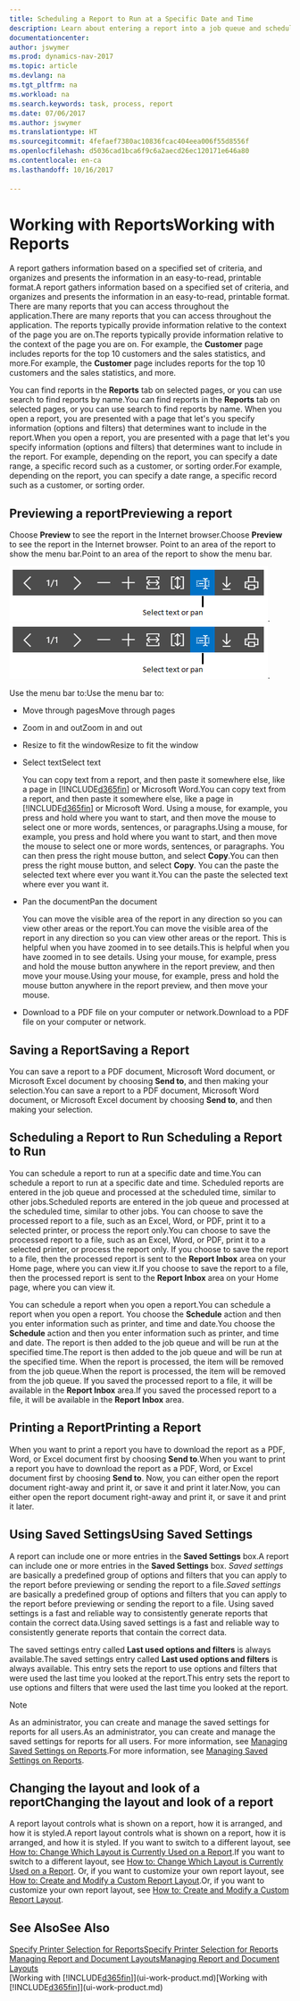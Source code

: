 ```yaml
---
title: Scheduling a Report to Run at a Specific Date and Time
description: Learn about entering a report into a job queue and scheduling it to be processed at a specific date and time.
documentationcenter: 
author: jswymer
ms.prod: dynamics-nav-2017
ms.topic: article
ms.devlang: na
ms.tgt_pltfrm: na
ms.workload: na
ms.search.keywords: task, process, report
ms.date: 07/06/2017
ms.author: jswymer
ms.translationtype: HT
ms.sourcegitcommit: 4fefaef7380ac10836fcac404eea006f55d8556f
ms.openlocfilehash: d5036cad1bca6f9c6a2aecd26ec120171e646a80
ms.contentlocale: en-ca
ms.lasthandoff: 10/16/2017

---
```

# <a name="working-with-reports"></a><span data-ttu-id="62731-103">Working with Reports</span><span class="sxs-lookup"><span data-stu-id="62731-103">Working with Reports</span></span>
<span data-ttu-id="62731-104">A report gathers information based on a specified set of criteria, and organizes and presents the information in an easy-to-read, printable format.</span><span class="sxs-lookup"><span data-stu-id="62731-104">A report gathers information based on a specified set of criteria, and organizes and presents the information in an easy-to-read, printable format.</span></span> <span data-ttu-id="62731-105">There are many reports that you can access throughout the application.</span><span class="sxs-lookup"><span data-stu-id="62731-105">There are many reports that you can access throughout the application.</span></span> <span data-ttu-id="62731-106">The reports typically provide information relative to the context of the page you are on.</span><span class="sxs-lookup"><span data-stu-id="62731-106">The reports typically provide information relative to the context of the page you are on.</span></span> <span data-ttu-id="62731-107">For example, the **Customer** page includes reports for the top 10 customers and the sales statistics, and more.</span><span class="sxs-lookup"><span data-stu-id="62731-107">For example, the **Customer** page includes reports for the top 10 customers and the sales statistics, and more.</span></span>

<span data-ttu-id="62731-108">You can find reports in the **Reports** tab on selected pages, or you can use search to find reports by name.</span><span class="sxs-lookup"><span data-stu-id="62731-108">You can find reports in the **Reports** tab on selected pages, or you can use search to find reports by name.</span></span> <span data-ttu-id="62731-109">When you open a report, you are presented with a page that let's you specify information (options and filters) that determines want to include in the report.</span><span class="sxs-lookup"><span data-stu-id="62731-109">When you open a report, you are presented with a page that let's you specify information (options and filters) that determines want to include in the report.</span></span> <span data-ttu-id="62731-110">For example, depending on the report, you can specify a date range, a specific record such as a customer, or sorting order.</span><span class="sxs-lookup"><span data-stu-id="62731-110">For example, depending on the report, you can specify a date range, a specific record such as a customer, or sorting order.</span></span>

## <a name="previewing-a-report"></a><span data-ttu-id="62731-111">Previewing a report</span><span class="sxs-lookup"><span data-stu-id="62731-111">Previewing a report</span></span>
<span data-ttu-id="62731-112">Choose **Preview** to see the report in the Internet browser.</span><span class="sxs-lookup"><span data-stu-id="62731-112">Choose **Preview** to see the report in the Internet browser.</span></span> <span data-ttu-id="62731-113">Point to an area of the report to show the menu bar.</span><span class="sxs-lookup"><span data-stu-id="62731-113">Point to an area of the report to show the menu bar.</span></span>  

<span data-ttu-id="62731-114">![Report preview toolbar](media/report_viewer.png "Report preview toolbar").</span><span class="sxs-lookup"><span data-stu-id="62731-114">![Report preview toolbar](media/report_viewer.png "Report preview toolbar").</span></span>

<span data-ttu-id="62731-115">Use the menu bar to:</span><span class="sxs-lookup"><span data-stu-id="62731-115">Use the menu bar to:</span></span>

-   <span data-ttu-id="62731-116">Move through pages</span><span class="sxs-lookup"><span data-stu-id="62731-116">Move through pages</span></span>
-   <span data-ttu-id="62731-117">Zoom in and out</span><span class="sxs-lookup"><span data-stu-id="62731-117">Zoom in and out</span></span>
-   <span data-ttu-id="62731-118">Resize to fit the window</span><span class="sxs-lookup"><span data-stu-id="62731-118">Resize to fit the window</span></span>
-   <span data-ttu-id="62731-119">Select text</span><span class="sxs-lookup"><span data-stu-id="62731-119">Select text</span></span>

    <span data-ttu-id="62731-120">You can copy text from a report, and then paste it somewhere else, like a page in [!INCLUDE[d365fin](includes/d365fin_md.md)] or Microsoft Word.</span><span class="sxs-lookup"><span data-stu-id="62731-120">You can copy text from a report, and then paste it somewhere else, like a page in [!INCLUDE[d365fin](includes/d365fin_md.md)] or Microsoft Word.</span></span>  <span data-ttu-id="62731-121">Using a mouse, for example, you press and hold where you want to start, and then move the mouse to select one or more words, sentences, or paragraphs.</span><span class="sxs-lookup"><span data-stu-id="62731-121">Using a mouse, for example, you press and hold where you want to start, and then move the mouse to select one or more words, sentences, or paragraphs.</span></span> <span data-ttu-id="62731-122">You can then press the right mouse button, and select **Copy**.</span><span class="sxs-lookup"><span data-stu-id="62731-122">You can then press the right mouse button, and select **Copy**.</span></span> <span data-ttu-id="62731-123">You can the paste the selected text where ever you want it.</span><span class="sxs-lookup"><span data-stu-id="62731-123">You can the paste the selected text where ever you want it.</span></span>
-   <span data-ttu-id="62731-124">Pan the document</span><span class="sxs-lookup"><span data-stu-id="62731-124">Pan the document</span></span>

    <span data-ttu-id="62731-125">You can move the visible area of the report in any direction so you can view other areas or the report.</span><span class="sxs-lookup"><span data-stu-id="62731-125">You can move the visible area of the report in any direction so you can view other areas or the report.</span></span> <span data-ttu-id="62731-126">This is helpful when you have zoomed in to see details.</span><span class="sxs-lookup"><span data-stu-id="62731-126">This is helpful when you have zoomed in to see details.</span></span>  <span data-ttu-id="62731-127">Using your mouse, for example, press and hold the mouse button anywhere in the report preview, and then move your mouse.</span><span class="sxs-lookup"><span data-stu-id="62731-127">Using your mouse, for example, press and hold the mouse button anywhere in the report preview, and then move your mouse.</span></span>

-   <span data-ttu-id="62731-128">Download to a PDF file on your computer or network.</span><span class="sxs-lookup"><span data-stu-id="62731-128">Download to a PDF file on your computer or network.</span></span>


## <a name="saving-a-report"></a><span data-ttu-id="62731-129">Saving a Report</span><span class="sxs-lookup"><span data-stu-id="62731-129">Saving a Report</span></span>
<span data-ttu-id="62731-130">You can save a report to a PDF document, Microsoft Word document, or Microsoft Excel document by choosing **Send to**, and then making your selection.</span><span class="sxs-lookup"><span data-stu-id="62731-130">You can save a report to a PDF document, Microsoft Word document, or Microsoft Excel document by choosing **Send to**, and then making your selection.</span></span> 

## <span data-ttu-id="62731-131"><a name="ScheduleReport"></a> Scheduling a Report to Run</span><span class="sxs-lookup"><span data-stu-id="62731-131"><a name="ScheduleReport"></a> Scheduling a Report to Run</span></span>
<span data-ttu-id="62731-132">You can schedule a report to run at a specific date and time.</span><span class="sxs-lookup"><span data-stu-id="62731-132">You can schedule a report to run at a specific date and time.</span></span> <span data-ttu-id="62731-133">Scheduled reports are entered in the job queue and processed at the scheduled time, similar to other jobs.</span><span class="sxs-lookup"><span data-stu-id="62731-133">Scheduled reports are entered in the job queue and processed at the scheduled time, similar to other jobs.</span></span> <span data-ttu-id="62731-134">You can choose to save the processed report to a file, such as an Excel, Word, or PDF, print it to a selected printer, or process the report only.</span><span class="sxs-lookup"><span data-stu-id="62731-134">You can choose to save the processed report to a file, such as an Excel, Word, or PDF, print it to a selected printer, or process the report only.</span></span> <span data-ttu-id="62731-135">If you choose to save the report to a file, then the processed report is sent to the **Report Inbox** area on your Home page, where you can view it.</span><span class="sxs-lookup"><span data-stu-id="62731-135">If you choose to save the report to a file, then the processed report is sent to the **Report Inbox** area on your Home page, where you can view it.</span></span>

<span data-ttu-id="62731-136">You can schedule a report when you open a report.</span><span class="sxs-lookup"><span data-stu-id="62731-136">You can schedule a report when you open a report.</span></span> <span data-ttu-id="62731-137">You choose the **Schedule** action and then you enter information such as printer, and time and date.</span><span class="sxs-lookup"><span data-stu-id="62731-137">You choose the **Schedule** action and then you enter information such as printer, and time and date.</span></span> <span data-ttu-id="62731-138">The report is then added to the job queue and will be run at the specified time.</span><span class="sxs-lookup"><span data-stu-id="62731-138">The report is then added to the job queue and will be run at the specified time.</span></span> <span data-ttu-id="62731-139">When the report is processed, the item will be removed from the job queue.</span><span class="sxs-lookup"><span data-stu-id="62731-139">When the report is processed, the item will be removed from the job queue.</span></span> <span data-ttu-id="62731-140">If you saved the processed report to a file, it will be available in the **Report Inbox** area.</span><span class="sxs-lookup"><span data-stu-id="62731-140">If you saved the processed report to a file, it will be available in the **Report Inbox** area.</span></span>

## <span data-ttu-id="62731-141"><a name="PrintReport"></a>Printing a Report</span><span class="sxs-lookup"><span data-stu-id="62731-141"><a name="PrintReport"></a>Printing a Report</span></span>
<span data-ttu-id="62731-142">When you want to print a report you have to download the report as a PDF, Word, or Excel document first by choosing **Send to**.</span><span class="sxs-lookup"><span data-stu-id="62731-142">When you want to print a report you have to download the report as a PDF, Word, or Excel document first by choosing **Send to**.</span></span> <span data-ttu-id="62731-143">Now, you can either open the report document right-away and print it, or save it and print it later.</span><span class="sxs-lookup"><span data-stu-id="62731-143">Now, you can either open the report document right-away and print it, or save it and print it later.</span></span>

## <a name="using-saved-settings"></a><span data-ttu-id="62731-144">Using Saved Settings</span><span class="sxs-lookup"><span data-stu-id="62731-144">Using Saved Settings</span></span>
<span data-ttu-id="62731-145">A report can include one or more entries in the **Saved Settings** box.</span><span class="sxs-lookup"><span data-stu-id="62731-145">A report can include one or more entries in the **Saved Settings** box.</span></span> <span data-ttu-id="62731-146">*Saved settings* are basically a predefined group of options and filters that you can apply to the report before previewing or sending the report to a file.</span><span class="sxs-lookup"><span data-stu-id="62731-146">*Saved settings* are basically a predefined group of options and filters that you can apply to the report before previewing or sending the report to a file.</span></span> <span data-ttu-id="62731-147">Using saved settings is a fast and reliable way to consistently generate reports that contain the correct data.</span><span class="sxs-lookup"><span data-stu-id="62731-147">Using saved settings is a fast and reliable way to consistently generate reports that contain the correct data.</span></span>

<span data-ttu-id="62731-148">The saved settings entry called **Last used options and filters** is always available.</span><span class="sxs-lookup"><span data-stu-id="62731-148">The saved settings entry called **Last used options and filters** is always available.</span></span> <span data-ttu-id="62731-149">This entry sets the report to use options and filters that were used the last time you looked at the report.</span><span class="sxs-lookup"><span data-stu-id="62731-149">This entry sets the report to use options and filters that were used the last time you looked at the report.</span></span>

>[!NOTE]
><span data-ttu-id="62731-150">As an administrator, you can create and manage the saved settings for reports for all users.</span><span class="sxs-lookup"><span data-stu-id="62731-150">As an administrator, you can create and manage the saved settings for reports for all users.</span></span> <span data-ttu-id="62731-151">For more information, see [Managing Saved Settings on Reports](reports-saving-reusing-settings.md).</span><span class="sxs-lookup"><span data-stu-id="62731-151">For more information, see [Managing Saved Settings on Reports](reports-saving-reusing-settings.md).</span></span>

## <a name="changing-the-layout-and-look-of-a-report"></a><span data-ttu-id="62731-152">Changing the layout and look of a report</span><span class="sxs-lookup"><span data-stu-id="62731-152">Changing the layout and look of a report</span></span>
<span data-ttu-id="62731-153">A report layout controls what is shown on a report, how it is arranged, and how it is styled.</span><span class="sxs-lookup"><span data-stu-id="62731-153">A report layout controls what is shown on a report, how it is arranged, and how it is styled.</span></span> <span data-ttu-id="62731-154">If you want to switch to a different layout, see [How to: Change Which Layout is Currently Used on a Report](ui-how-change-layout-currently-used-report.md).</span><span class="sxs-lookup"><span data-stu-id="62731-154">If you want to switch to a different layout, see [How to: Change Which Layout is Currently Used on a Report](ui-how-change-layout-currently-used-report.md).</span></span> <span data-ttu-id="62731-155">Or, if you want to customize your own report layout, see [How to: Create and Modify a Custom Report Layout](ui-how-create-custom-report-layout.md).</span><span class="sxs-lookup"><span data-stu-id="62731-155">Or, if you want to customize your own report layout, see [How to: Create and Modify a Custom Report Layout](ui-how-create-custom-report-layout.md).</span></span>

## <a name="see-also"></a><span data-ttu-id="62731-156">See Also</span><span class="sxs-lookup"><span data-stu-id="62731-156">See Also</span></span>
[<span data-ttu-id="62731-157">Specify Printer Selection for Reports</span><span class="sxs-lookup"><span data-stu-id="62731-157">Specify Printer Selection for Reports</span></span>](ui-specify-printer-selection-reports.md)  
[<span data-ttu-id="62731-158">Managing Report and Document Layouts</span><span class="sxs-lookup"><span data-stu-id="62731-158">Managing Report and Document Layouts</span></span>](ui-manage-report-layouts.md)  
<span data-ttu-id="62731-159">[Working with [!INCLUDE[d365fin](includes/d365fin_md.md)]](ui-work-product.md)</span><span class="sxs-lookup"><span data-stu-id="62731-159">[Working with [!INCLUDE[d365fin](includes/d365fin_md.md)]](ui-work-product.md)</span></span>

